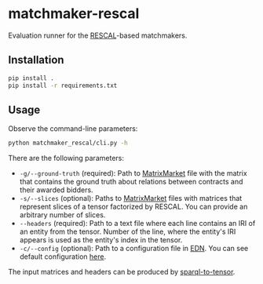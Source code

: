# matchmaker-rescal

Evaluation runner for the [RESCAL](https://github.com/mnick/rescal.py)-based matchmakers.

## Installation

```bash
pip install .
pip install -r requirements.txt
```

## Usage

Observe the command-line parameters:

```bash
python matchmaker_rescal/cli.py -h
```

There are the following parameters:

* `-g/--ground-truth` (required): Path to [MatrixMarket](http://math.nist.gov/MatrixMarket/formats.html#MMformat) file with the matrix that contains the ground truth about relations between contracts and their awarded bidders.
* `-s/--slices` (optional): Paths to [MatrixMarket](http://math.nist.gov/MatrixMarket/formats.html#MMformat) files with matrices that represent slices of a tensor factorized by RESCAL. You can provide an arbitrary number of slices.
* `--headers` (required): Path to a text file where each line contains an IRI of an entity from the tensor. Number of the line, where the entity's IRI appears is used as the entity's index in the tensor.
* `-c/--config` (optional): Path to a configuration file in [EDN](https://github.com/edn-format/edn). You can see default configuration [here](https://github.com/jindrichmynarz/matchmaker-rescal/blob/master/matchmaker_rescal/resources/config.edn). 

The input matrices and headers can be produced by [sparql-to-tensor](https://github.com/jindrichmynarz/sparql-to-tensor).

